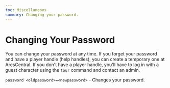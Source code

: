 ```yaml
---
toc: Miscellaneous
summary: Changing your password.
---
```

# Changing Your Password

You can change your password at any time.  If you forget your password and have a player handle (help handles), you can create a temporary one at AresCentral.  If you don't have a player handle, you'll have to log in with a guest character using the `tour` command and contact an admin.

`password <oldpassword>=<newpassword>` - Changes your password.